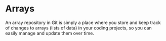 # Arrays
An array repository in Git is simply a place where you store and keep track of changes to arrays (lists of data) in your coding projects, so you can easily manage and update them over time.
